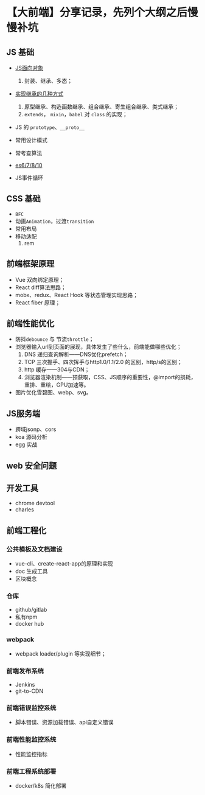 # 【大前端】分享记录，先列个大纲之后慢慢补坑

## JS 基础

- [JS面向对象](https://github.com/Godiswill/blog/issues/8)
	1. 封装、继承、多态；

- [实现继承的几种方式](https://github.com/Godiswill/blog/issues/8)
	1. 原型继承、构造函数继承、组合继承、寄生组合继承、类式继承；
	1. `extends`， `mixin`，`babel` 对 `class` 的实现；
	
- JS 的 `prototype`、`__proto__`
- 常用设计模式
- 常考查算法
- [es6/7/8/10](https://es6.ruanyifeng.com/)
- JS事件循环

## CSS 基础

- `BFC`
- 动画`Animation`，过渡`transition`
- 常用布局
- 移动适配
	1. rem

## 前端框架原理

- Vue 双向绑定原理；
- React diff算法思路；
- mobx、redux、React Hook 等状态管理实现思路；
- React fiber 原理；

## 前端性能优化

- 防抖`debounce` 与 节流`throttle`；
- 浏览器输入url到页面的展现，具体发生了些什么，前端能做哪些优化；
	1. DNS 递归查询解析——DNS优化prefetch；
	1. TCP 三次握手、四次挥手与http1.0/1.1/2.0 的区别，http/s的区别；
	1. http 缓存——304与CDN；
	1. 浏览器渲染机制——预获取，CSS、JS顺序的重要性，@import的损耗，重排、重绘，GPU加速等。
- 图片优化雪碧图、webp、svg。

## JS服务端

- 跨域jsonp、cors
- koa 源码分析
- egg 实战

## web 安全问题

## 开发工具

- chrome devtool
- charles

## 前端工程化

### 公共模板及文档建设

- vue-cli、create-react-app的原理和实现
- doc 生成工具
- 区块概念

### 仓库

- github/gitlab
- 私有npm
- docker hub

### webpack

- webpack loader/plugin 等实现细节；

### 前端发布系统

- Jenkins
- git-to-CDN

### 前端错误监控系统

- 脚本错误、资源加载错误、api自定义错误

### 前端性能监控系统

- 性能监控指标

### 前端工程系统部署

- docker/k8s 简化部署




